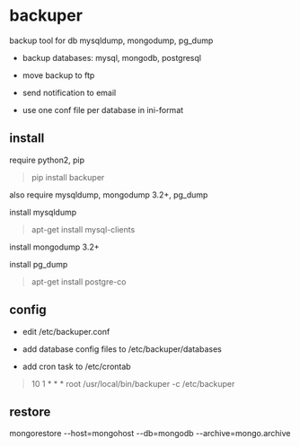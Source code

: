 # backuper

backup tool for db mysqldump, mongodump, pg_dump

- backup databases: mysql, mongodb, postgresql

- move backup to ftp

- send notification to email

- use one conf file per database in ini-format 


## install 

require python2, pip

> pip install backuper

also require mysqldump, mongodump 3.2+, pg_dump

install mysqldump 

> apt-get install mysql-clients

install mongodump 3.2+ 

install pg_dump

> apt-get install postgre-co


## config

- edit /etc/backuper.conf 

- add database config files to /etc/backuper/databases

- add cron task to /etc/crontab

> 10 1    * * *   root    /usr/local/bin/backuper -c /etc/backuper


## restore

mongorestore --host=mongohost --db=mongodb --archive=mongo.archive
